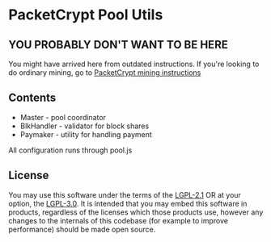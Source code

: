 # PacketCrypt Pool Utils

## YOU PROBABLY DON'T WANT TO BE HERE
You might have arrived here from outdated instructions.
If you're looking to do ordinary mining, go to
[PacketCrypt mining instructions](https://docs.pkt.cash/en/latest/mining/)

## Contents

* Master - pool coordinator
* BlkHandler - validator for block shares
* Paymaker - utility for handling payment

All configuration runs through pool.js

## License

You may use this software under the terms of the
[LGPL-2.1](https://www.gnu.org/licenses/lgpl-2.1-standalone.html)
OR at your option, the
[LGPL-3.0](https://www.gnu.org/licenses/lgpl-3.0-standalone.html).
It is intended that you may embed this software in products, regardless of the licenses
which those products use, however any changes to the internals of this codebase (for
example to improve performance) should be made open source.
